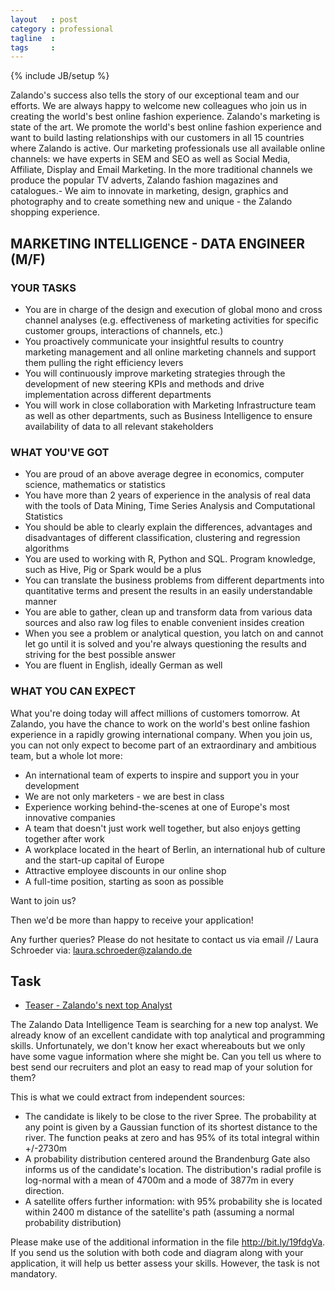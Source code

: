 ```yaml
---
layout   : post
category : professional
tagline  : 
tags     : 
---
```

{% include JB/setup %}

Zalando's success also tells the story of our exceptional team and our efforts. We are always happy to welcome new colleagues who join us in creating the world's best online fashion experience.
Zalando's marketing is state of the art. We promote the world's best online fashion experience and want to build lasting relationships with our customers in all 15 countries where Zalando is active. Our marketing professionals use all available online channels: we have experts in SEM and SEO as well as Social Media, Affiliate, Display and Email Marketing. In the more traditional channels we produce the popular TV adverts, Zalando fashion magazines and catalogues.- We aim to innovate in marketing, design, graphics and photography and to create something new and unique - the Zalando shopping experience.

## MARKETING INTELLIGENCE - DATA ENGINEER (M/F)

### YOUR TASKS

- You are in charge of the design and execution of global mono and cross channel analyses (e.g. effectiveness of marketing activities for specific customer groups, interactions of channels, etc.)
- You proactively communicate your insightful results to country marketing management and all online marketing channels and support them pulling the right efficiency levers
- You will continuously improve marketing strategies through the development of new steering KPIs and methods and drive implementation across different departments
- You will work in close collaboration with Marketing Infrastructure team as well as other departments, such as Business Intelligence to ensure availability of data to all relevant stakeholders

### WHAT YOU'VE GOT

- You are proud of an above average degree in economics, computer science, mathematics or statistics
- You have more than 2 years of experience in the analysis of real data with the tools of Data Mining, Time Series Analysis and Computational Statistics
- You should be able to clearly explain the differences, advantages and disadvantages of different classification, clustering and regression algorithms
- You are used to working with R, Python and SQL. Program knowledge, such as Hive, Pig or Spark would be a plus
- You can translate the business problems from different departments into quantitative terms and present the results in an easily understandable manner
- You are able to gather, clean up and transform data from various data sources and also raw log files to enable convenient insides creation
- When you see a problem or analytical question, you latch on and cannot let go until it is solved and you're always questioning the results and striving for the best possible answer
- You are fluent in English, ideally German as well

### WHAT YOU CAN EXPECT

What you're doing today will affect millions of customers tomorrow. At Zalando, you have the chance to work on the world's best online fashion experience in a rapidly growing international company. When you join us, you can not only expect to become part of an extraordinary and ambitious team, but a whole lot more:

- An international team of experts to inspire and support you in your development
- We are not only marketers - we are best in class
- Experience working behind-the-scenes at one of Europe's most innovative companies
- A team that doesn't just work well together, but also enjoys getting together after work
- A workplace located in the heart of Berlin, an international hub of culture and the start-up capital of Europe
- Attractive employee discounts in our online shop
- A full-time position, starting as soon as possible

Want to join us?

Then we'd be more than happy to receive your application!

Any further queries? Please do not hesitate to contact us via email // Laura Schroeder via:  laura.schroeder@zalando.de

## Task

- [Teaser - Zalando's next top Analyst](https://tech.zalando.com/jobs/data/65946-senior-data-scientist)

The Zalando Data Intelligence Team is searching for a new top analyst. We already know of an excellent candidate with top analytical and programming skills. Unfortunately, we don't know her exact whereabouts but we only have some vague information where she might be. Can you tell us where to best send our recruiters and plot an easy to read map of your solution for them?

This is what we could extract from independent sources:

- The candidate is likely to be close to the river Spree. The probability at any point is given by a Gaussian function of its shortest distance to the river. The function peaks at zero and has 95% of its total integral within +/-2730m
- A probability distribution centered around the Brandenburg Gate also informs us of the candidate's location. The distribution's radial profile is log-normal with a mean of 4700m and a mode of 3877m in every direction.
- A satellite offers further information: with 95% probability she is located within 2400 m distance of the satellite's path (assuming a normal probability distribution)

Please make use of the additional information in the file http://bit.ly/19fdgVa. If you send us the solution with both code and diagram along with your application, it will help us better assess your skills. However, the task is not mandatory.
